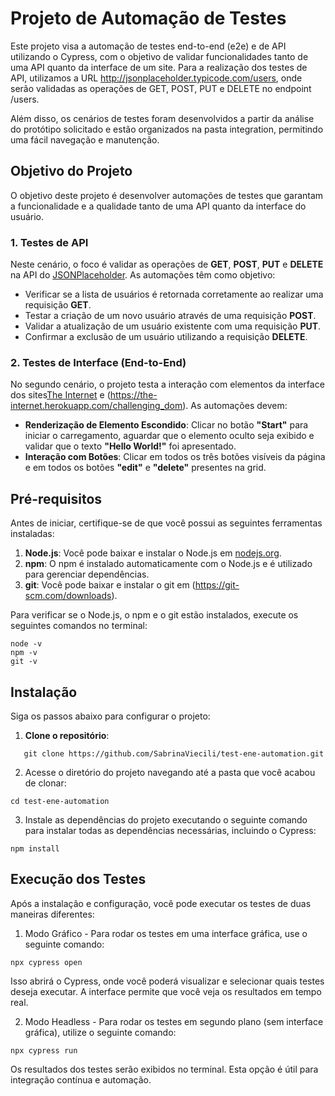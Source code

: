 # Projeto de Automação de Testes

Este projeto visa a automação de testes end-to-end (e2e) e de API utilizando o Cypress, com o objetivo de validar funcionalidades tanto de uma API quanto da interface de um site. Para a realização dos testes de API, utilizamos a URL http://jsonplaceholder.typicode.com/users, onde serão validadas as operações de GET, POST, PUT e DELETE no endpoint /users.

Além disso, os cenários de testes foram desenvolvidos a partir da análise do protótipo solicitado e estão organizados na pasta integration, permitindo uma fácil navegação e manutenção.


## Objetivo do Projeto

O objetivo deste projeto é desenvolver automações de testes que garantam a funcionalidade e a qualidade tanto de uma API quanto da interface do usuário. 

### 1. Testes de API

Neste cenário, o foco é validar as operações de **GET**, **POST**, **PUT** e **DELETE** na API do [JSONPlaceholder](http://jsonplaceholder.typicode.com/users). As automações têm como objetivo:

- Verificar se a lista de usuários é retornada corretamente ao realizar uma requisição **GET**.
- Testar a criação de um novo usuário através de uma requisição **POST**.
- Validar a atualização de um usuário existente com uma requisição **PUT**.
- Confirmar a exclusão de um usuário utilizando a requisição **DELETE**.

### 2. Testes de Interface (End-to-End)

No segundo cenário, o projeto testa a interação com elementos da interface dos sites[The Internet](https://the-internet.herokuapp.com) e (https://the-internet.herokuapp.com/challenging_dom). As automações devem:

- **Renderização de Elemento Escondido**: Clicar no botão **"Start"** para iniciar o carregamento, aguardar que o elemento oculto seja exibido e validar que o texto **"Hello World!"** foi apresentado.
- **Interação com Botões**: Clicar em todos os três botões visíveis da página e em todos os botões **"edit"** e **"delete"** presentes na grid.

## Pré-requisitos

Antes de iniciar, certifique-se de que você possui as seguintes ferramentas instaladas:

1. **Node.js**: Você pode baixar e instalar o Node.js em [nodejs.org](https://nodejs.org/).
2. **npm**: O npm é instalado automaticamente com o Node.js e é utilizado para gerenciar dependências.
3. **git**: Você pode baixar e instalar o git em (https://git-scm.com/downloads).

Para verificar se o Node.js, o npm e o git estão instalados, execute os seguintes comandos no terminal:
```
node -v
npm -v
git -v
```
## Instalação

Siga os passos abaixo para configurar o projeto:

1. **Clone o repositório**:
```
   git clone https://github.com/SabrinaViecili/test-ene-automation.git
```
2. Acesse o diretório do projeto navegando até a pasta que você acabou de clonar:
```
cd test-ene-automation
```
3. Instale as dependências do projeto executando o seguinte comando para instalar todas as dependências necessárias, incluindo o Cypress:
```
npm install
```
## Execução dos Testes

Após a instalação e configuração, você pode executar os testes de duas maneiras diferentes:

1. Modo Gráfico -
   Para rodar os testes em uma interface gráfica, use o seguinte comando:
```
npx cypress open
```
Isso abrirá o Cypress, onde você poderá visualizar e selecionar quais testes deseja executar. A interface permite que você veja os resultados em tempo real.

2. Modo Headless -
   Para rodar os testes em segundo plano (sem interface gráfica), utilize o seguinte comando:
```
npx cypress run
```
Os resultados dos testes serão exibidos no terminal. Esta opção é útil para integração contínua e automação.
